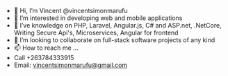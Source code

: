 - 👋 Hi, I’m Vincent @vincentsimonmarufu
- 👀 I’m interested in developing web and mobile applications
- 🌱 I’ve knowledge on PHP, Laravel, Angular.js, C# and ASP.net, .NetCore, Writing Secure Api's, Microservices, Angular for frontend
- 💞️ I’m looking to collaborate on full-stack software projects of any kind
- 📫 How to reach me ...
- Call +263784333915
- Email: vincentsimonmarufu@gmail.com
<!---
vincentsimonmarufu/vincentsimonmarufu is a ✨ special ✨ repository because its `README.md` (this file) appears on your GitHub profile.
You can click the Preview link to take a look at your changes.
--->
